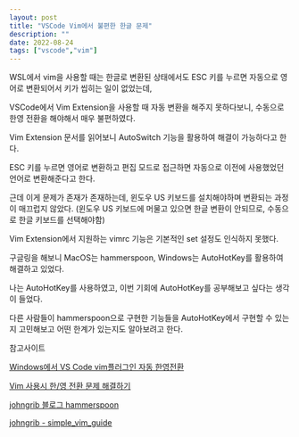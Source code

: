 ```yaml
---
layout: post
title: "VSCode Vim에서 불편한 한글 문제"
description: ""
date: 2022-08-24
tags: ["vscode","vim"]
---
```


WSL에서 vim을 사용할 때는 한글로 변환된 상태에서도 ESC 키를 누르면 자동으로 영어로 변환되어서 키가 씹히는 일이 없었는데,

VSCode에서 Vim Extension을 사용할 때 자동 변환을 해주지 못하다보니, 수동으로 한영 전환을 해야해서 매우 불편하였다.

Vim Extension 문서를 읽어보니 AutoSwitch 기능을 활용하여 해결이 가능하다고 한다.

ESC 키를 누르면 영어로 변환하고 편집 모드로 접근하면 자동으로 이전에 사용했었던 언어로 변환해준다고 한다.

근데 이게 문제가 존재가 존재하는데, 윈도우 US 키보드를 설치해야하며 변환되는 과정이 매끄럽지 않았다. (윈도우 US 키보드에 머물고 있으면 한글 변환이 안되므로, 수동으로 한글 키보드를 선택해야함)

Vim Extension에서 지원하는 vimrc 기능은 기본적인 set 설정도 인식하지 못했다. 

구글링을 해보니 MacOS는 hammerspoon, Windows는 AutoHotKey를 활용하여 해결하고 있었다.

나는 AutoHotKey를 사용하였고, 이번 기회에 AutoHotKey를 공부해보고 싶다는 생각이 들었다.

다른 사람들이 hammerspoon으로 구현한 기능들을 AutoHotKey에서 구현할 수 있는지 고민해보고 어떤 한계가 있는지도 알아보려고 한다.

참고사이트

<a href="https://johnny-mh.github.io/post/Windows%EC%97%90%EC%84%9C-VS-Code-vim%ED%94%8C%EB%9F%AC%EA%B7%B8%EC%9D%B8-%EC%9E%90%EB%8F%99-%ED%95%9C%EC%98%81%EC%A0%84%ED%99%98/">Windows에서 VS Code vim플러그인 자동 한영전환</a>

<a href="https://johngrib.github.io/blog/2017/05/04/input-source/">Vim 사용시 한/영 전환 문제 해결하기</a>

<a href="https://johngrib.github.io/wiki/hammerspoon/">johngrib 블로그 hammerspoon</a>

<a href="https://github.com/johngrib/simple_vim_guide/blob/master/md/with_korean.md">johngrib - simple_vim_guide</a>